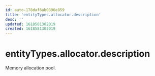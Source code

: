 ```yaml
---
id: auto-178daf6ab0396e859
title: 'entityTypes.allocator.description'
desc: ''
updated: 1618581302019
created: 1618581302019
---
```

# entityTypes.allocator.description

Memory allocation pool.